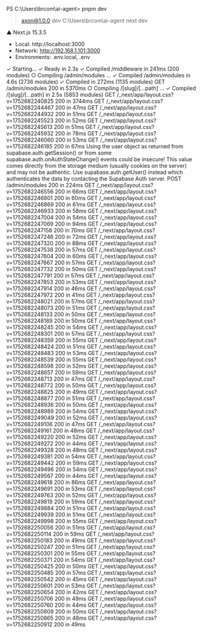 PS C:\Users\brcom\ai-agent> pnpm dev

> axon@1.0.0 dev C:\Users\brcom\ai-agent
> next dev

   ▲ Next.js 15.3.5
   - Local:        http://localhost:3000
   - Network:      http://192.168.1.101:3000
   - Environments: .env.local, .env

 ✓ Starting...
 ✓ Ready in 2.3s
 ✓ Compiled /middleware in 241ms (200 modules)
 ○ Compiling /admin/modules ...
 ✓ Compiled /admin/modules in 4.6s (2736 modules)
 ✓ Compiled in 272ms (1135 modules)
 GET /admin/modules 200 in 5370ms
 ○ Compiling /[slug]/[...path] ...
 ✓ Compiled /[slug]/[...path] in 2.5s (5853 modules)
 GET /_next/app/layout.css?v=1752682240825 200 in 3744ms
 GET /_next/app/layout.css?v=1752682244467 200 in 47ms
 GET /_next/app/layout.css?v=1752682244932 200 in 51ms
 GET /_next/app/layout.css?v=1752682245523 200 in 52ms
 GET /_next/app/layout.css?v=1752682245613 200 in 51ms
 GET /_next/app/layout.css?v=1752682245932 200 in 78ms
 GET /_next/app/layout.css?v=1752682246060 200 in 53ms
 GET /_next/app/layout.css?v=1752682246185 200 in 67ms
Using the user object as returned from supabase.auth.getSession() or from some supabase.auth.onAuthStateChange() events could be insecure! This value comes directly from the storage medium (usually cookies on the server) and may not be authentic. Use supabase.auth.getUser() instead which authenticates the data by contacting the Supabase Auth server.
 POST /admin/modules 200 in 224ms
 GET /_next/app/layout.css?v=1752682246556 200 in 66ms
 GET /_next/app/layout.css?v=1752682246801 200 in 60ms
 GET /_next/app/layout.css?v=1752682246869 200 in 61ms
 GET /_next/app/layout.css?v=1752682246933 200 in 58ms
 GET /_next/app/layout.css?v=1752682247004 200 in 54ms
 GET /_next/app/layout.css?v=1752682247069 200 in 94ms
 GET /_next/app/layout.css?v=1752682247158 200 in 70ms
 GET /_next/app/layout.css?v=1752682247246 200 in 72ms
 GET /_next/app/layout.css?v=1752682247320 200 in 88ms
 GET /_next/app/layout.css?v=1752682247538 200 in 57ms
 GET /_next/app/layout.css?v=1752682247604 200 in 60ms
 GET /_next/app/layout.css?v=1752682247667 200 in 57ms
 GET /_next/app/layout.css?v=1752682247732 200 in 50ms
 GET /_next/app/layout.css?v=1752682247791 200 in 57ms
 GET /_next/app/layout.css?v=1752682247853 200 in 53ms
 GET /_next/app/layout.css?v=1752682247914 200 in 46ms
 GET /_next/app/layout.css?v=1752682247972 200 in 41ms
 GET /_next/app/layout.css?v=1752682248021 200 in 57ms
 GET /_next/app/layout.css?v=1752682248073 200 in 51ms
 GET /_next/app/layout.css?v=1752682248133 200 in 50ms
 GET /_next/app/layout.css?v=1752682248189 200 in 50ms
 GET /_next/app/layout.css?v=1752682248245 200 in 54ms
 GET /_next/app/layout.css?v=1752682248301 200 in 57ms
 GET /_next/app/layout.css?v=1752682248359 200 in 55ms
 GET /_next/app/layout.css?v=1752682248424 200 in 51ms
 GET /_next/app/layout.css?v=1752682248483 200 in 53ms
 GET /_next/app/layout.css?v=1752682248539 200 in 55ms
 GET /_next/app/layout.css?v=1752682248598 200 in 52ms
 GET /_next/app/layout.css?v=1752682248657 200 in 59ms
 GET /_next/app/layout.css?v=1752682248713 200 in 47ms
 GET /_next/app/layout.css?v=1752682248772 200 in 50ms
 GET /_next/app/layout.css?v=1752682248825 200 in 49ms
 GET /_next/app/layout.css?v=1752682248877 200 in 51ms
 GET /_next/app/layout.css?v=1752682248936 200 in 50ms
 GET /_next/app/layout.css?v=1752682248989 200 in 54ms
 GET /_next/app/layout.css?v=1752682249049 200 in 52ms
 GET /_next/app/layout.css?v=1752682249106 200 in 47ms
 GET /_next/app/layout.css?v=1752682249161 200 in 48ms
 GET /_next/app/layout.css?v=1752682249220 200 in 52ms
 GET /_next/app/layout.css?v=1752682249272 200 in 44ms
 GET /_next/app/layout.css?v=1752682249328 200 in 48ms
 GET /_next/app/layout.css?v=1752682249381 200 in 54ms
 GET /_next/app/layout.css?v=1752682249442 200 in 59ms
 GET /_next/app/layout.css?v=1752682249496 200 in 54ms
 GET /_next/app/layout.css?v=1752682249567 200 in 44ms
 GET /_next/app/layout.css?v=1752682249618 200 in 86ms
 GET /_next/app/layout.css?v=1752682249691 200 in 53ms
 GET /_next/app/layout.css?v=1752682249763 200 in 52ms
 GET /_next/app/layout.css?v=1752682249819 200 in 59ms
 GET /_next/app/layout.css?v=1752682249884 200 in 51ms
 GET /_next/app/layout.css?v=1752682249939 200 in 51ms
 GET /_next/app/layout.css?v=1752682249998 200 in 55ms
 GET /_next/app/layout.css?v=1752682250056 200 in 51ms
 GET /_next/app/layout.css?v=1752682250114 200 in 59ms
 GET /_next/app/layout.css?v=1752682250183 200 in 49ms
 GET /_next/app/layout.css?v=1752682250247 200 in 51ms
 GET /_next/app/layout.css?v=1752682250301 200 in 55ms
 GET /_next/app/layout.css?v=1752682250371 200 in 54ms
 GET /_next/app/layout.css?v=1752682250425 200 in 50ms
 GET /_next/app/layout.css?v=1752682250485 200 in 57ms
 GET /_next/app/layout.css?v=1752682250542 200 in 45ms
 GET /_next/app/layout.css?v=1752682250601 200 in 53ms
 GET /_next/app/layout.css?v=1752682250654 200 in 42ms
 GET /_next/app/layout.css?v=1752682250706 200 in 49ms
 GET /_next/app/layout.css?v=1752682250760 200 in 44ms
 GET /_next/app/layout.css?v=1752682250809 200 in 50ms
 GET /_next/app/layout.css?v=1752682250865 200 in 48ms
 GET /_next/app/layout.css?v=1752682250912 200 in 49ms